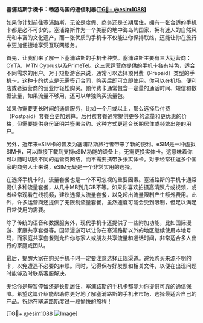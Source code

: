 **塞浦路斯手機卡：畅游岛国的通信利器[[TG💪+ @esim1088](https://t.me/s/esim1088)]**

如果你计划前往塞浦路斯，无论是度假、商务还是长期居住，拥有一张合适的手机卡都是必不可少的。塞浦路斯作为一个美丽的地中海岛屿国家，拥有迷人的自然风光和丰富的文化遗产，而一张优质的手机卡不仅能让你保持联络，还能让你在旅行中更加便捷地享受互联网服务。

首先，让我们来了解一下塞浦路斯的手机卡种类。塞浦路斯主要有三大运营商：CYTA、MTN Cyprus以及PrimeTel。这三家运营商提供的手机卡各有特色，适合不同需求的用户。对于短期游客来说，通常可以选择预付费（Prepaid）类型的手机卡。这种卡的优点是无需签订合同，购买后即可立即使用。你可以在机场、便利店或者运营商的营业厅轻松购买。预付费卡通常包含一定量的通话时间、短信和数据流量，如果流量不够用，还可以单独购买流量包。

如果你需要更长时间的通信服务，比如一个月或以上，那么选择后付费（Postpaid）套餐会更加划算。后付费套餐通常提供更多的流量和更优惠的价格，但需要提供身份证明并签署合约。这种方式更适合长期居住或频繁出差的用户。

另外，近年来eSIM卡的普及为塞浦路斯旅行者带来了新的便利。eSIM是一种虚拟SIM卡，可以直接下载到支持eSIM功能的设备上，无需更换实体卡。这意味着你可以随时切换不同的运营商网络，而不需要携带多张实体卡。对于经常往返多个国家的商务人士来说，eSIM无疑是一个非常实用的选择。

在选择手机卡时，流量套餐也是一个不可忽视的重要因素。塞浦路斯的手机卡通常提供多种流量套餐，从几十MB到几GB不等。如果你喜欢拍摄高清照片或视频，或者经常观看在线视频，建议选择大流量套餐，以免超出流量限制产生额外费用。此外，许多运营商还提供了无限制流量套餐，虽然速度可能会受到限制，但足以满足日常使用的需要。

除了传统的语音和数据服务外，现代手机卡还提供了一些附加功能，比如国际漫游、家庭共享套餐等。国际漫游可以让你在塞浦路斯以外的地区继续使用本地号码，而家庭共享套餐则允许你与家人或朋友共享流量和通话时间，非常适合多人出行的家庭或团队。

最后，提醒大家在购买手机卡时一定要注意选择正规渠道。避免购买来源不明的卡，以免遭遇不必要的麻烦。同时，记得保存好发票和相关文件，以便在出现问题时能够及时联系客服解决。

无论你是短暂停留还是长期居住，塞浦路斯的手机卡都能为你提供可靠的通信保障。希望这篇介绍能帮助你更好地了解塞浦路斯的手机卡市场，选择最适合自己的产品。祝你在塞浦路斯度过一段愉快的旅程！

[[TG💪+ @esim1088](https://t.me/s/esim1088) ![Image](https://i.postimg.cc/4NQfJmqS/Snipaste-2025-05-13-00-14-12.png)]